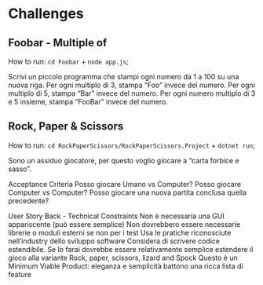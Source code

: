 # Challenges
## Foobar - Multiple of
How to run: `cd Foobar` + `node app.js`;

Scrivi un piccolo programma che stampi ogni numero da 1 a 100 su una nuova riga.
Per ogni multiplo di 3, stampa “Foo” invece del numero. 
Per ogni multiplo di 5, stampa “Bar” invece del numero. 
Per ogni numero multiplo di 3 e 5 insieme, stampa “FooBar” invece del numero.

## Rock, Paper & Scissors
How to run: `cd RockPaperScissors/RockPaperScissors.Project` + `dotnet run`;

Sono un assiduo giocatore, per questo voglio giocare a “carta forbice e sasso”.
  
Acceptance Criteria
    Posso giocare Umano vs Computer?
    Posso giocare Computer vs Computer?
    Posso giocare una nuova partita conclusa quella precedente?

User Story Back - Technical Constraints
    Non è necessaria una GUI appariscente (può essere semplice)
    Non dovrebbero essere necessarie librerie o moduli esterni se non per i test
    Usa le pratiche riconosciute nell’industry dello sviluppo software
    Considera di scrivere codice estendibile. 
    Se lo farai dovrebbe essere relativamente semplice 
    estendere il gioco alla variante Rock, paper, scissors, lizard and Spock 
    Questo è un Minimum Viable Product: eleganza e semplicità battono una ricca lista di feature